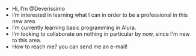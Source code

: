 - Hi, I’m @Deverissimo
- I’m interested in learning what I can in order to be a professional in this new area.
- I’m currently learning basic programming in Alura.
- I’m looking to collaborate on nothing in particular by now, since I'm new to this area.
- How to reach me? you can send me an e-mail!

<!---
Deverissimo/Deverissimo is a ✨ special ✨ repository because its `README.md` (this file) appears on your GitHub profile.
You can click the Preview link to take a look at your changes.
--->
